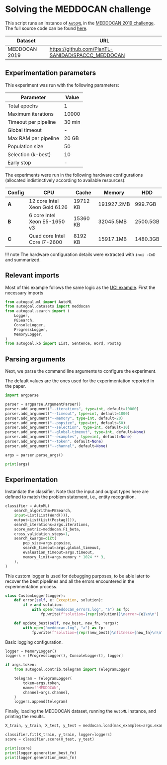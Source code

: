 # Solving the MEDDOCAN challenge

This script runs an instance of [`AutoML`](/api/autogoal.ml#automl)
in the [MEDDOCAN 2019 challenge](https://github.com/PlanTL-SANIDAD/SPACCC_MEDDOCAN).
The full source code can be found [here](https://github.com/autogoal/autogoal/blob/main/docs/examples/solving_meddocan_2019.py).

| Dataset | URL |
|--|--|
| MEDDOCAN 2019 | <https://github.com/PlanTL-SANIDAD/SPACCC_MEDDOCAN> |

## Experimentation parameters

This experiment was run with the following parameters:

| Parameter | Value |
|--|--|
| Total epochs         | 1      |
| Maximum iterations   | 10000  |
| Timeout per pipeline | 30 min |
| Global timeout       | -      |
| Max RAM per pipeline | 20 GB  |
| Population size      | 50     |
| Selection (k-best)   | 10     |
| Early stop           |-       |

The experiments were run in the following hardware configurations
(allocated indistinctively according to available resources):

| Config | CPU | Cache | Memory | HDD |
|--|--|--|--|--|
| **A** | 12 core Intel Xeon Gold 6126 | 19712 KB |  191927.2MB | 999.7GB  |
| **B** | 6 core Intel Xeon E5-1650 v3 | 15360 KB |  32045.5MB  | 2500.5GB |
| **C** | Quad core Intel Core i7-2600 |  8192 KB |  15917.1MB  | 1480.3GB |

!!! note
    The hardware configuration details were extracted with `inxi -CmD` and summarized.

## Relevant imports

Most of this example follows the same logic as the [UCI example](/examples/solving_uci_datasets).
First the necessary imports

```python
from autogoal.ml import AutoML
from autogoal.datasets import meddocan
from autogoal.search import (
    Logger,
    PESearch,
    ConsoleLogger,
    ProgressLogger,
    MemoryLogger,
)
from autogoal.kb import List, Sentence, Word, Postag
```

## Parsing arguments

Next, we parse the command line arguments to configure the experiment.

The default values are the ones used for the experimentation reported in the paper.

```python
import argparse

parser = argparse.ArgumentParser()
parser.add_argument("--iterations", type=int, default=10000)
parser.add_argument("--timeout", type=int, default=1800)
parser.add_argument("--memory", type=int, default=20)
parser.add_argument("--popsize", type=int, default=50)
parser.add_argument("--selection", type=int, default=10)
parser.add_argument("--global-timeout", type=int, default=None)
parser.add_argument("--examples", type=int, default=None)
parser.add_argument("--token", default=None)
parser.add_argument("--channel", default=None)

args = parser.parse_args()

print(args)
```

## Experimentation

Instantiate the classifier.
Note that the input and output types here are defined to match the problem statement,
i.e., entity recognition.

```python
classifier = AutoML(
    search_algorithm=PESearch,
    input=List(List(Word())),
    output=List(List(Postag())),
    search_iterations=args.iterations,
    score_metric=meddocan.F1_beta,
    cross_validation_steps=1,
    search_kwargs=dict(
        pop_size=args.popsize,
        search_timeout=args.global_timeout,
        evaluation_timeout=args.timeout,
        memory_limit=args.memory * 1024 ** 3,
    ),
)
```

This custom logger is used for debugging purposes, to be able later to recover
the best pipelines and all the errors encountered in the experimentation process.

```python
class CustomLogger(Logger):
    def error(self, e: Exception, solution):
        if e and solution:
            with open("meddocan_errors.log", "a") as fp:
                fp.write(f"solution={repr(solution)}\nerror={e}\n\n")

    def update_best(self, new_best, new_fn, *args):
        with open("meddocan.log", "a") as fp:
            fp.write(f"solution={repr(new_best)}\nfitness={new_fn}\n\n")
```

Basic logging configuration.

```python
logger = MemoryLogger()
loggers = [ProgressLogger(), ConsoleLogger(), logger]

if args.token:
    from autogoal.contrib.telegram import TelegramLogger

    telegram = TelegramLogger(
        token=args.token,
        name=f"MEDDOCAN",
        channel=args.channel,
    )
    loggers.append(telegram)
```

Finally, loading the MEDDOCAN dataset, running the `AutoML` instance,
and printing the results.

```python
X_train, y_train, X_test, y_test = meddocan.load(max_examples=args.examples)

classifier.fit(X_train, y_train, logger=loggers)
score = classifier.score(X_test, y_test)

print(score)
print(logger.generation_best_fn)
print(logger.generation_mean_fn)
```


